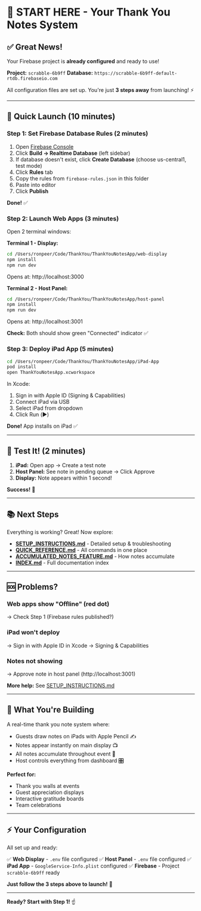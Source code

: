 # 🎉 START HERE - Your Thank You Notes System

## ✅ Great News!

Your Firebase project is **already configured** and ready to use!

**Project:** `scrabble-6b9ff`
**Database:** `https://scrabble-6b9ff-default-rtdb.firebaseio.com`

All configuration files are set up. You're just **3 steps away** from launching! ⚡

---

## 🚀 Quick Launch (10 minutes)

### Step 1: Set Firebase Database Rules (2 minutes)

1. Open [Firebase Console](https://console.firebase.google.com/project/scrabble-6b9ff)
2. Click **Build → Realtime Database** (left sidebar)
3. If database doesn't exist, click **Create Database** (choose us-central1, test mode)
4. Click **Rules** tab
5. Copy the rules from `firebase-rules.json` in this folder
6. Paste into editor
7. Click **Publish**

**Done!** ✅

### Step 2: Launch Web Apps (3 minutes)

Open 2 terminal windows:

**Terminal 1 - Display:**
```bash
cd /Users/ronpeer/Code/ThankYou/ThankYouNotesApp/web-display
npm install
npm run dev
```
Opens at: http://localhost:3000

**Terminal 2 - Host Panel:**
```bash
cd /Users/ronpeer/Code/ThankYou/ThankYouNotesApp/host-panel
npm install
npm run dev
```
Opens at: http://localhost:3001

**Check:** Both should show green "Connected" indicator ✅

### Step 3: Deploy iPad App (5 minutes)

```bash
cd /Users/ronpeer/Code/ThankYou/ThankYouNotesApp/iPad-App
pod install
open ThankYouNotesApp.xcworkspace
```

In Xcode:
1. Sign in with Apple ID (Signing & Capabilities)
2. Connect iPad via USB
3. Select iPad from dropdown
4. Click Run (▶️)

**Done!** App installs on iPad ✅

---

## 🎯 Test It! (2 minutes)

1. **iPad:** Open app → Create a test note
2. **Host Panel:** See note in pending queue → Click Approve
3. **Display:** Note appears within 1 second!

**Success!** 🎊

---

## 📚 Next Steps

Everything is working? Great! Now explore:

- **[SETUP_INSTRUCTIONS.md](SETUP_INSTRUCTIONS.md)** - Detailed setup & troubleshooting
- **[QUICK_REFERENCE.md](QUICK_REFERENCE.md)** - All commands in one place
- **[ACCUMULATED_NOTES_FEATURE.md](ACCUMULATED_NOTES_FEATURE.md)** - How notes accumulate
- **[INDEX.md](INDEX.md)** - Full documentation index

---

## 🆘 Problems?

### Web apps show "Offline" (red dot)
→ Check Step 1 (Firebase rules published?)

### iPad won't deploy
→ Sign in with Apple ID in Xcode → Signing & Capabilities

### Notes not showing
→ Approve note in host panel (http://localhost:3001)

**More help:** See [SETUP_INSTRUCTIONS.md](SETUP_INSTRUCTIONS.md)

---

## 🎨 What You're Building

A real-time thank you note system where:
- Guests draw notes on iPads with Apple Pencil ✍️
- Notes appear instantly on main display 📺
- All notes accumulate throughout event 📝
- Host controls everything from dashboard 🎛️

**Perfect for:**
- Thank you walls at events
- Guest appreciation displays
- Interactive gratitude boards
- Team celebrations

---

## ⚡ Your Configuration

All set up and ready:

✅ **Web Display** - `.env` file configured
✅ **Host Panel** - `.env` file configured
✅ **iPad App** - `GoogleService-Info.plist` configured
✅ **Firebase** - Project `scrabble-6b9ff` ready

**Just follow the 3 steps above to launch!** 🚀

---

**Ready? Start with Step 1!** ☝️
